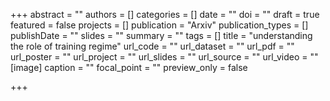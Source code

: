 +++
abstract = ""
authors = []
categories = []
date = ""
doi = ""
draft = true
featured = false
projects = []
publication = "Arxiv"
publication_types = []
publishDate = ""
slides = ""
summary = ""
tags = []
title = "understanding the role of training regime"
url_code = ""
url_dataset = ""
url_pdf = ""
url_poster = ""
url_project = ""
url_slides = ""
url_source = ""
url_video = ""
[image]
caption = ""
focal_point = ""
preview_only = false

+++
